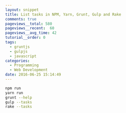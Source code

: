 ```yaml
---
layout: snippet
title: List tasks in NPM, Yarn, Grunt, Gulp and Rake
comments: true
pageviews__total: 580
pageviews__recent:  60
pageviews__avg_time: 42
tutorial__order: 0
tags:
  - gruntjs
  - gulpjs
  - javascript
categories:
  - Programming
  - Web Development
date: 2016-06-25 15:14:49
---
```


```bash
npm run
yarn run
grunt --help
gulp --tasks
rake --tasks
```

